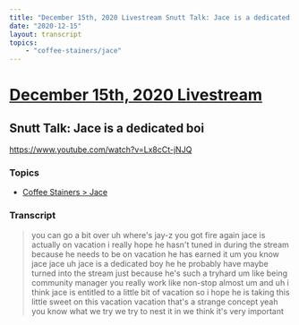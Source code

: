 ```yaml
---
title: "December 15th, 2020 Livestream Snutt Talk: Jace is a dedicated boi"
date: "2020-12-15"
layout: transcript
topics:
    - "coffee-stainers/jace"
---
```

# [December 15th, 2020 Livestream](../2020-12-15.md)
## Snutt Talk: Jace is a dedicated boi
https://www.youtube.com/watch?v=Lx8cCt-jNJQ

### Topics
* [Coffee Stainers > Jace](../topics/coffee-stainers/jace.md)

### Transcript

> you can go a bit over uh where's jay-z you got fire again jace is actually on vacation i really hope he hasn't tuned in during the stream because he needs to be on vacation he has earned it um you know jace jace uh jace is a dedicated boy he he probably have maybe turned into the stream just because he's such a tryhard um like being community manager you really work like non-stop almost um and uh i think jace is entitled to a little bit of vacation so i hope he is taking this little sweet on this vacation vacation that's a strange concept yeah you know what we try we try to nest it in we think it's very important

